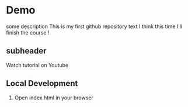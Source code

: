 # Demo 
some description
This is my first github repository text I think this time I'll finish the course !
## subheader
Watch tutorial on Youtube

## Local Development
 1. Open index.html in your browser